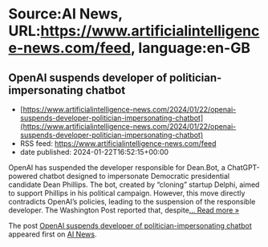 # Source:AI News, URL:https://www.artificialintelligence-news.com/feed, language:en-GB

## OpenAI suspends developer of politician-impersonating chatbot
 - [https://www.artificialintelligence-news.com/2024/01/22/openai-suspends-developer-politician-impersonating-chatbot](https://www.artificialintelligence-news.com/2024/01/22/openai-suspends-developer-politician-impersonating-chatbot)
 - RSS feed: https://www.artificialintelligence-news.com/feed
 - date published: 2024-01-22T16:52:15+00:00

<p>OpenAI has suspended the developer responsible for Dean.Bot, a ChatGPT-powered chatbot designed to impersonate Democratic presidential candidate Dean Phillips. The bot, created by “cloning” startup Delphi, aimed to support Phillips in his political campaign. However, this move directly contradicts OpenAI&#8217;s policies, leading to the suspension of the responsible developer. The Washington Post reported that, despite<a class="excerpt-read-more" href="https://www.artificialintelligence-news.com/2024/01/22/openai-suspends-developer-politician-impersonating-chatbot/" title="ReadOpenAI suspends developer of politician-impersonating chatbot">... Read more &#187;</a></p>
<p>The post <a href="https://www.artificialintelligence-news.com/2024/01/22/openai-suspends-developer-politician-impersonating-chatbot/">OpenAI suspends developer of politician-impersonating chatbot</a> appeared first on <a href="https://www.artificialintelligence-news.com">AI News</a>.</p>

